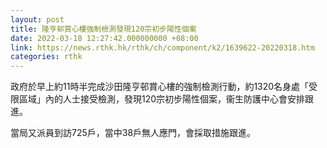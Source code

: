 ```yaml
---
layout: post
title: 隆亨邨賞心樓強制檢測發現120宗初步陽性個案
date: 2022-03-18 12:27:42.000000000 +08:00
link: https://news.rthk.hk/rthk/ch/component/k2/1639622-20220318.htm
categories: rthk
---
```


政府於早上約11時半完成沙田隆亨邨賞心樓的強制檢測行動，約1320名身處「受限區域」內的人士接受檢測，發現120宗初步陽性個案，衞生防護中心會安排跟進。

當局又派員到訪725戶，當中38戶無人應門，會採取措施跟進。
